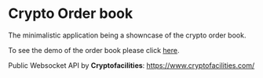 # Crypto Order book
The minimalistic application being a showncase of the crypto order book.

To see the demo of the order book please click [here](https://luke-18-11-2021.vercel.app/order-book).


Public Websocket API by **Cryptofacilities**: https://www.cryptofacilities.com/